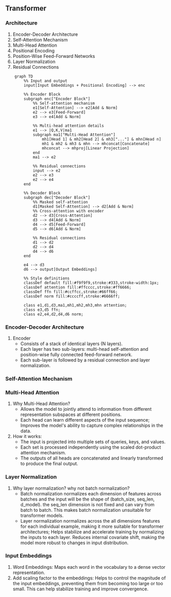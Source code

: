 ## Transformer
### Architecture
1. Encoder-Decoder Architecture
2. Self-Attention Mechanism
3. Multi-Head Attention
4. Positional Encoding
5. Position-Wise Feed-Forward Networks
6. Layer Normalization
7. Residual Connections

```mermaid
    graph TD
        %% Input and output
        input[Input Embeddings + Positional Encoding] --> enc
        
        %% Encoder Block
        subgraph enc["Encoder Block"]
            %% Self-attention mechanism
            e1[Self-Attention] --> e2[Add & Norm]
            e2 --> e3[Feed-Forward]
            e3 --> e4[Add & Norm]
            
            %% Multi-head attention details
            e1 --> |Q,K,V|ma1
            subgraph ma1["Multi-Head Attention"]
                mh1[Head 1] & mh2[Head 2] & mh3["..."] & mhn[Head n]
                mh1 & mh2 & mh3 & mhn --> mhconcat[Concatenate]
                mhconcat --> mhproj[Linear Projection]
            end
            ma1 --> e2
            
            %% Residual connections
            input --> e2
            e2 --> e3
            e2 --> e4
        end
        
        %% Decoder Block
        subgraph dec["Decoder Block"]
            %% Masked self-attention
            d1[Masked Self-Attention] --> d2[Add & Norm]
            %% Cross-attention with encoder
            d2 --> d3[Cross-Attention]
            d3 --> d4[Add & Norm]
            d4 --> d5[Feed-Forward]
            d5 --> d6[Add & Norm]
            
            %% Residual connections
            d1 --> d2
            d2 --> d4
            d4 --> d6
        end
        
        e4 --> d3
        d6 --> output[Output Embeddings]
        
        %% Style definitions
        classDef default fill:#f9f9f9,stroke:#333,stroke-width:1px;
        classDef attention fill:#ffcccc,stroke:#ff6666;
        classDef ffn fill:#ccffcc,stroke:#66ff66;
        classDef norm fill:#ccccff,stroke:#6666ff;
        
        class e1,d1,d3,ma1,mh1,mh2,mh3,mhn attention;
        class e3,d5 ffn;
        class e2,e4,d2,d4,d6 norm;
```



### Encoder-Decoder Architecture
1. Encoder
   - Consists of a stack of identical layers (N layers).
   - Each layer has two sub-layers: multi-head self-attention and position-wise fully connected feed-forward network.
   - Each sub-layer is followed by a residual connection and layer normalization.

### Self-Attention Mechanism


### Multi-Head Attention
1. Why Multi-Head Attention?
   - Allows the model to jointly attend to information from different representation subspaces at different positions.
   - Each head can learn different aspects of the input sequence; Improves the model's ability to capture complex relationships in the data.
2. How it works:
   - The input is projected into multiple sets of queries, keys, and values.
   - Each set is processed independently using the scaled dot-product attention mechanism.
   - The outputs of all heads are concatenated and linearly transformed to produce the final output.


### Layer Normalization
1. Why layer normalization? why not batch normalization?
    - Batch normalization normalizes each dimension of features across batches and the input will be the shape of (batch_size, seq_len, d_model). the seq_len dimension is not fixed and can vary from batch to batch. This makes batch normalization unsuitable for transformer models.
    - Layer normalization normalizes across the all dimensions features for each individual example, making it more suitable for transformer architectures; Helps stabilize and accelerate training by normalizing the inputs to each layer. Reduces internal covariate shift, making the model more robust to changes in input distribution.


### Input Embeddings
1. Word Embeddings: Maps each word in the vocabulary to a dense vector representation.
2. Add scaling factor to the embeddings: Helps to control the magnitude of the input embeddings, preventing them from becoming too large or too small. This can help stabilize training and improve convergence.



###